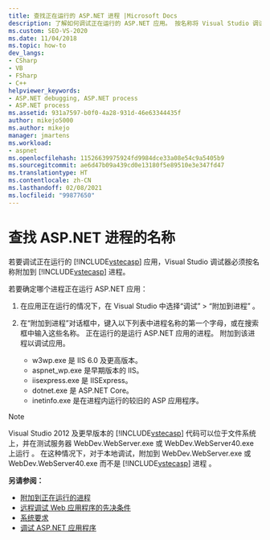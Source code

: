 ```yaml
---
title: 查找正在运行的 ASP.NET 进程 |Microsoft Docs
description: 了解如何调试正在运行的 ASP.NET 应用。 按名称将 Visual Studio 调试器附加到 ASP.NET 进程。
ms.custom: SEO-VS-2020
ms.date: 11/04/2018
ms.topic: how-to
dev_langs:
- CSharp
- VB
- FSharp
- C++
helpviewer_keywords:
- ASP.NET debugging, ASP.NET process
- ASP.NET process
ms.assetid: 931a7597-b0f0-4a28-931d-46e63344435f
author: mikejo5000
ms.author: mikejo
manager: jmartens
ms.workload:
- aspnet
ms.openlocfilehash: 11526639975924fd9984dce33a08e54c9a5405b9
ms.sourcegitcommit: ae6d47b09a439cd0e13180f5e89510e3e347fd47
ms.translationtype: HT
ms.contentlocale: zh-CN
ms.lasthandoff: 02/08/2021
ms.locfileid: "99877650"
---
```

# <a name="find-the-name-of-the-aspnet-process"></a>查找 ASP.NET 进程的名称

若要调试正在运行的 [!INCLUDE[vstecasp](../code-quality/includes/vstecasp_md.md)] 应用，Visual Studio 调试器必须按名称附加到 [!INCLUDE[vstecasp](../code-quality/includes/vstecasp_md.md)] 进程。

若要确定哪个进程正在运行 ASP.NET 应用：

1. 在应用正在运行的情况下，在 Visual Studio 中选择“调试” > “附加到进程” 。

1. 在“附加到进程”对话框中，键入以下列表中进程名称的第一个字母，或在搜索框中输入这些名称。 正在运行的是运行 ASP.NET 应用的进程。 附加到该进程以调试应用。

    - w3wp.exe 是 IIS 6.0 及更高版本。
    - aspnet_wp.exe 是早期版本的 IIS。
    - iisexpress.exe 是 IISExpress。
    - dotnet.exe 是 ASP.NET Core。
    - inetinfo.exe 是在进程内运行的较旧的 ASP 应用程序。

>[!NOTE]
>Visual Studio 2012 及更早版本的 [!INCLUDE[vstecasp](../code-quality/includes/vstecasp_md.md)] 代码可以位于文件系统上，并在测试服务器 WebDev.WebServer.exe 或 WebDev.WebServer40.exe 上运行 。 在这种情况下，对于本地调试，附加到 WebDev.WebServer.exe 或 WebDev.WebServer40.exe 而不是 [!INCLUDE[vstecasp](../code-quality/includes/vstecasp_md.md)] 进程 。

**另请参阅：**

- [附加到正在运行的进程](../debugger/attach-to-running-processes-with-the-visual-studio-debugger.md)
- [远程调试 Web 应用程序的先决条件](remote-debugging-aspnet-on-a-remote-iis-7-5-computer.md)
- [系统要求](../debugger/aspnet-debugging-system-requirements.md)
- [调试 ASP.NET 应用程序](../debugger/how-to-enable-debugging-for-aspnet-applications.md)